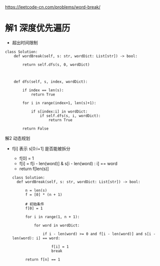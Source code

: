 https://leetcode-cn.com/problems/word-break/

# 解1 深度优先遍历
- 超出时间限制
```python3
class Solution:
    def wordBreak(self, s: str, wordDict: List[str]) -> bool:
        
        return self.dfs(s, 0, wordDict)
        
        
        
    def dfs(self, s, index, wordDict):
        
        if index == len(s):
            return True
        
        for i in range(index+1, len(s)+1):
            
            if s[index:i] in wordDict:
                if self.dfs(s, i, wordDict):
                    return True
                
        return False
```

解2 动态规划
- f[i] 表示 s[0:i+1] 是否能被拆分
  - f[0] = 1
  - f[i] = f[i - len(word)] & s[i - len(word) : i] == word
  - return f[len(s)]
  
  ```python3
  class Solution:
    def wordBreak(self, s: str, wordDict: List[str]) -> bool:
        
        n = len(s)
        f = [0] * (n + 1)
        
        # 初始条件
        f[0] = 1
        
        for i in range(1, n + 1):
            
            for word in wordDict:
                
                if i - len(word) >= 0 and f[i - len(word)] and s[i - len(word): i] == word:
                    
                    f[i] = 1
                    break
                    
        return f[n] == 1
  ```
